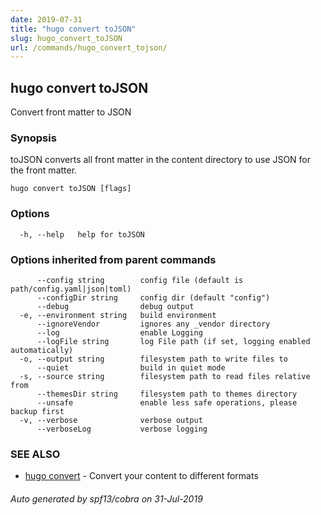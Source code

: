 ```yaml
---
date: 2019-07-31
title: "hugo convert toJSON"
slug: hugo_convert_toJSON
url: /commands/hugo_convert_tojson/
---
```

## hugo convert toJSON

Convert front matter to JSON

### Synopsis

toJSON converts all front matter in the content directory
to use JSON for the front matter.

```
hugo convert toJSON [flags]
```

### Options

```
  -h, --help   help for toJSON
```

### Options inherited from parent commands

```
      --config string        config file (default is path/config.yaml|json|toml)
      --configDir string     config dir (default "config")
      --debug                debug output
  -e, --environment string   build environment
      --ignoreVendor         ignores any _vendor directory
      --log                  enable Logging
      --logFile string       log File path (if set, logging enabled automatically)
  -o, --output string        filesystem path to write files to
      --quiet                build in quiet mode
  -s, --source string        filesystem path to read files relative from
      --themesDir string     filesystem path to themes directory
      --unsafe               enable less safe operations, please backup first
  -v, --verbose              verbose output
      --verboseLog           verbose logging
```

### SEE ALSO

* [hugo convert](/commands/hugo_convert/)	 - Convert your content to different formats

###### Auto generated by spf13/cobra on 31-Jul-2019
